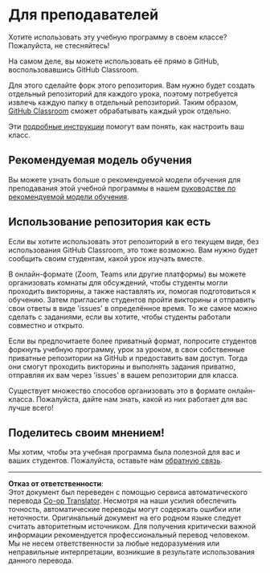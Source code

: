 <!--
CO_OP_TRANSLATOR_METADATA:
{
  "original_hash": "9fd36f5dc734203ee28b6cf2573e5eab",
  "translation_date": "2025-08-26T21:23:18+00:00",
  "source_file": "for-teachers.md",
  "language_code": "ru"
}
-->
# Для преподавателей

Хотите использовать эту учебную программу в своем классе? Пожалуйста, не стесняйтесь!

На самом деле, вы можете использовать её прямо в GitHub, воспользовавшись GitHub Classroom.

Для этого сделайте форк этого репозитория. Вам нужно будет создать отдельный репозиторий для каждого урока, поэтому потребуется извлечь каждую папку в отдельный репозиторий. Таким образом, [GitHub Classroom](https://classroom.github.com/classrooms) сможет обрабатывать каждый урок отдельно.

Эти [подробные инструкции](https://github.blog/2020-03-18-set-up-your-digital-classroom-with-github-classroom/) помогут вам понять, как настроить ваш класс.

## Рекомендуемая модель обучения

Вы можете узнать больше о рекомендуемой модели обучения для преподавания этой учебной программы в нашем [руководстве по рекомендуемой модели обучения](recommended-learning-model.md).

## Использование репозитория как есть

Если вы хотите использовать этот репозиторий в его текущем виде, без использования GitHub Classroom, это тоже возможно. Вам нужно будет сообщить своим студентам, какой урок изучать вместе.

В онлайн-формате (Zoom, Teams или другие платформы) вы можете организовать комнаты для обсуждений, чтобы студенты могли проходить викторины, а также наставлять их, помогая подготовиться к обучению. Затем пригласите студентов пройти викторины и отправить свои ответы в виде 'issues' в определённое время. То же самое можно сделать с заданиями, если вы хотите, чтобы студенты работали совместно и открыто.

Если вы предпочитаете более приватный формат, попросите студентов форкнуть учебную программу, урок за уроком, в свои собственные приватные репозитории на GitHub и предоставить вам доступ. Тогда они смогут проходить викторины и выполнять задания приватно, отправляя их вам через 'issues' в вашем репозитории для класса.

Существует множество способов организовать это в формате онлайн-класса. Пожалуйста, дайте нам знать, какой из них работает для вас лучше всего!

## Поделитесь своим мнением!

Мы хотим, чтобы эта учебная программа была полезной для вас и ваших студентов. Пожалуйста, оставьте нам [обратную связь](https://forms.microsoft.com/Pages/ResponsePage.aspx?id=v4j5cvGGr0GRqy180BHbR2humCsRZhxNuI79cm6n0hRUQzRVVU9VVlU5UlFLWTRLWlkyQUxORTg5WS4u).

---

**Отказ от ответственности**:  
Этот документ был переведен с помощью сервиса автоматического перевода [Co-op Translator](https://github.com/Azure/co-op-translator). Несмотря на наши усилия обеспечить точность, автоматические переводы могут содержать ошибки или неточности. Оригинальный документ на его родном языке следует считать авторитетным источником. Для получения критически важной информации рекомендуется профессиональный перевод человеком. Мы не несем ответственности за любые недоразумения или неправильные интерпретации, возникшие в результате использования данного перевода.